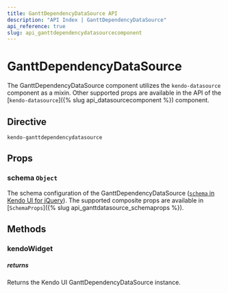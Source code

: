 ```yaml
---
title: GanttDependencyDataSource API
description: "API Index | GanttDependencyDataSource"
api_reference: true
slug: api_ganttdependencydatasourcecomponent
---
```


# GanttDependencyDataSource

The GanttDependencyDataSource component utilizes the `kendo-datasource` component as a mixin. Other supported props are available in the API of the [`kendo-datasource`]({% slug api_datasourcecomponent %}) component.

## Directive

`kendo-ganttdependencydatasource`

## Props

### schema `Object`

The schema configuration of the GanttDependencyDataSource ([`schema` in Kendo UI for jQuery](https://docs.telerik.com/kendo-ui/api/javascript/data/ganttdatasource/configuration/schema)). The supported composite props are available in [`SchemaProps`]({% slug api_ganttdatasource_schemaprops %}).

## Methods

### kendoWidget

##### returns

Returns the Kendo UI GanttDependencyDataSource instance.
